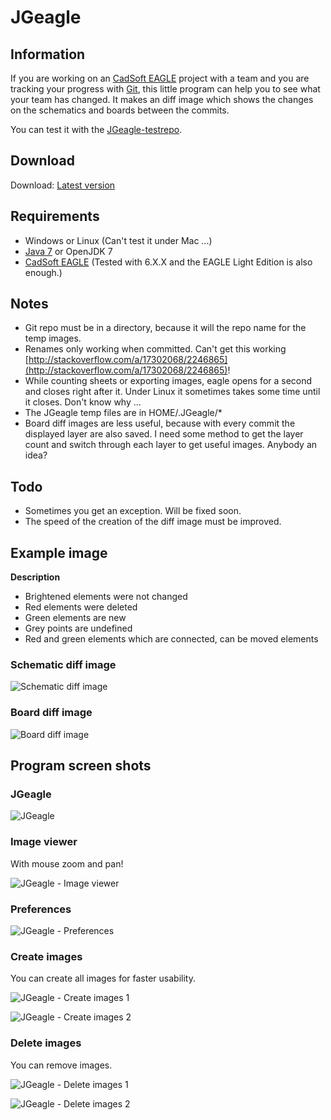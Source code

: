 # JGeagle

## Information
If you are working on an [CadSoft EAGLE](http://www.cadsoftusa.com/eagle-pcb-design-software/) project with a team and you are tracking your progress with [Git](http://git-scm.com/), this little program can help you to see what your team has changed. It makes an diff image which shows the changes on the schematics and boards between the commits.

You can test it with the [JGeagle-testrepo](https://github.com/hurik/JGeagle-testrepo).


## Download
Download: [Latest version](http://www.andreasgiemza.de/wp-content/uploads/2013/11/jgeagle.zip)


## Requirements
* Windows or Linux (Can't test it under Mac ...)
* [Java 7](http://www.java.com/de/download/) or OpenJDK 7
* [CadSoft EAGLE](http://www.cadsoftusa.com/eagle-pcb-design-software/) (Tested with 6.X.X and the EAGLE Light Edition is also enough.)


## Notes
* Git repo must be in a directory, because it will the repo name for the temp images.
* Renames only working when committed. Can't get this working [http://stackoverflow.com/a/17302068/2246865](http://stackoverflow.com/a/17302068/2246865)!
* While counting sheets or exporting images, eagle opens for a second and closes right after it. Under Linux it sometimes takes some time until it closes. Don't know why ...
* The JGeagle temp files are in HOME/.JGeagle/*
* Board diff images are less useful, because with every commit the displayed layer are also saved. I need some method to get the layer count and switch through each layer to get useful images. Anybody an idea?


## Todo
* Sometimes you get an exception. Will be fixed soon.
* The speed of the creation of the diff image must be improved.


## Example image

**Description**
* Brightened elements were not changed
* Red elements were deleted
* Green elements are new
* Grey points are undefined 
* Red and green elements which are connected, can be moved elements

### Schematic diff image
![Schematic diff image](https://raw.github.com/hurik/JGeagle/master/images/schematic-diff.png)

### Board diff image
![Board diff image](https://raw.github.com/hurik/JGeagle/master/images/board-diff.png)


## Program screen shots

### JGeagle
![JGeagle](https://raw.github.com/hurik/JGeagle/master/images/jgeagle.png)

### Image viewer
With mouse zoom and pan!

![JGeagle - Image viewer](https://raw.github.com/hurik/JGeagle/master/images/jgeagle-imageviewer.png)

### Preferences
![JGeagle - Preferences](https://raw.github.com/hurik/JGeagle/master/images/jgeagle-preferences.png)

### Create images
You can create all images for faster usability.

![JGeagle - Create images 1](https://raw.github.com/hurik/JGeagle/master/images/jgeagle-createimages-1.png)

![JGeagle - Create images 2](https://raw.github.com/hurik/JGeagle/master/images/jgeagle-createimages-2.png)

### Delete images
You can remove images.

![JGeagle - Delete images 1](https://raw.github.com/hurik/JGeagle/master/images/jgeagle-deleteimages-1.png)

![JGeagle - Delete images 2](https://raw.github.com/hurik/JGeagle/master/images/jgeagle-deleteimages-2.png)
